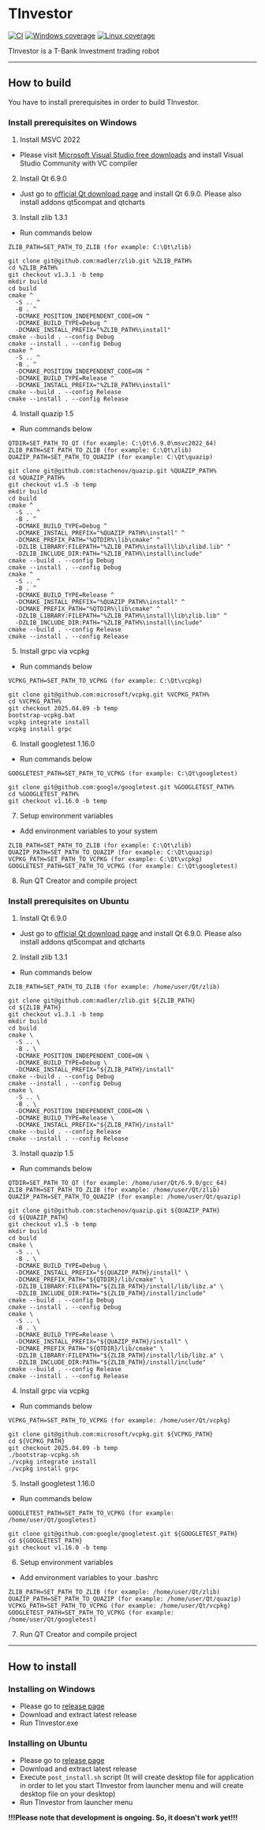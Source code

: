 # TInvestor

[![CI](https://github.com/Gris87/TInvestor/actions/workflows/ci.yaml/badge.svg)](https://github.com/Gris87/TInvestor/actions/workflows/ci.yaml)
[![Windows coverage](https://img.shields.io/endpoint?url=https://gist.githubusercontent.com/Gris87/c6ca4b78912b06400bb99a569cc9fccd/raw/TInvestor-Windows-cobertura-coverage.json&label=Windows%20coverage)](https://github.com/Gris87/TInvestor/actions/workflows/ci.yaml)
[![Linux coverage](https://img.shields.io/endpoint?url=https://gist.githubusercontent.com/Gris87/c6ca4b78912b06400bb99a569cc9fccd/raw/TInvestor-Linux-lcov-coverage.json&label=Linux%20coverage)](https://github.com/Gris87/TInvestor/actions/workflows/ci.yaml)

TInvestor is a T-Bank Investment trading robot

---

## How to build

You have to install prerequisites in order to build TInvestor.

### Install prerequisites on Windows

1. Install MSVC 2022

- Please visit [Microsoft Visual Studio free downloads](https://visualstudio.microsoft.com/ru/free-developer-offers) and install Visual Studio Community with VC compiler

2. Install Qt 6.9.0

- Just go to [official Qt download page](https://www.qt.io/download-qt-installer-oss) and install Qt 6.9.0. Please also install addons qt5compat and qtcharts

3. Install zlib 1.3.1

- Run commands below
```
ZLIB_PATH=SET_PATH_TO_ZLIB (for example: C:\Qt\zlib)

git clone git@github.com:madler/zlib.git %ZLIB_PATH%
cd %ZLIB_PATH%
git checkout v1.3.1 -b temp
mkdir build
cd build
cmake ^
  -S .. ^
  -B . ^
  -DCMAKE_POSITION_INDEPENDENT_CODE=ON ^
  -DCMAKE_BUILD_TYPE=Debug ^
  -DCMAKE_INSTALL_PREFIX="%ZLIB_PATH%\install"
cmake --build . --config Debug
cmake --install . --config Debug
cmake ^
  -S .. ^
  -B . ^
  -DCMAKE_POSITION_INDEPENDENT_CODE=ON ^
  -DCMAKE_BUILD_TYPE=Release ^
  -DCMAKE_INSTALL_PREFIX="%ZLIB_PATH%\install"
cmake --build . --config Release
cmake --install . --config Release
```

4. Install quazip 1.5

- Run commands below
```
QTDIR=SET_PATH_TO_QT (for example: C:\Qt\6.9.0\msvc2022_64)
ZLIB_PATH=SET_PATH_TO_ZLIB (for example: C:\Qt\zlib)
QUAZIP_PATH=SET_PATH_TO_QUAZIP (for example: C:\Qt\quazip)

git clone git@github.com:stachenov/quazip.git %QUAZIP_PATH%
cd %QUAZIP_PATH%
git checkout v1.5 -b temp
mkdir build
cd build
cmake ^
  -S .. ^
  -B . ^
  -DCMAKE_BUILD_TYPE=Debug ^
  -DCMAKE_INSTALL_PREFIX="%QUAZIP_PATH%\install" ^
  -DCMAKE_PREFIX_PATH="%QTDIR%\lib\cmake" ^
  -DZLIB_LIBRARY:FILEPATH="%ZLIB_PATH%\install\lib\zlibd.lib" ^
  -DZLIB_INCLUDE_DIR:PATH="%ZLIB_PATH%\install\include"
cmake --build . --config Debug
cmake --install . --config Debug
cmake ^
  -S .. ^
  -B . ^
  -DCMAKE_BUILD_TYPE=Release ^
  -DCMAKE_INSTALL_PREFIX="%QUAZIP_PATH%\install" ^
  -DCMAKE_PREFIX_PATH="%QTDIR%\lib\cmake" ^
  -DZLIB_LIBRARY:FILEPATH="%ZLIB_PATH%\install\lib\zlib.lib" ^
  -DZLIB_INCLUDE_DIR:PATH="%ZLIB_PATH%\install\include"
cmake --build . --config Release
cmake --install . --config Release
```

5. Install grpc via vcpkg

- Run commands below
```
VCPKG_PATH=SET_PATH_TO_VCPKG (for example: C:\Qt\vcpkg)

git clone git@github.com:microsoft/vcpkg.git %VCPKG_PATH%
cd %VCPKG_PATH%
git checkout 2025.04.09 -b temp
bootstrap-vcpkg.bat
vcpkg integrate install
vcpkg install grpc
```

6. Install googletest 1.16.0

- Run commands below
```
GOOGLETEST_PATH=SET_PATH_TO_VCPKG (for example: C:\Qt\googletest)

git clone git@github.com:google/googletest.git %GOOGLETEST_PATH%
cd %GOOGLETEST_PATH%
git checkout v1.16.0 -b temp
```

7. Setup environment variables

- Add environment variables to your system
```
ZLIB_PATH=SET_PATH_TO_ZLIB (for example: C:\Qt\zlib)
QUAZIP_PATH=SET_PATH_TO_QUAZIP (for example: C:\Qt\quazip)
VCPKG_PATH=SET_PATH_TO_VCPKG (for example: C:\Qt\vcpkg)
GOOGLETEST_PATH=SET_PATH_TO_VCPKG (for example: C:\Qt\googletest)
```

8. Run QT Creator and compile project

### Install prerequisites on Ubuntu

1. Install Qt 6.9.0

- Just go to [official Qt download page](https://www.qt.io/download-qt-installer-oss) and install Qt 6.9.0. Please also install addons qt5compat and qtcharts

2. Install zlib 1.3.1

- Run commands below
```
ZLIB_PATH=SET_PATH_TO_ZLIB (for example: /home/user/Qt/zlib)

git clone git@github.com:madler/zlib.git ${ZLIB_PATH}
cd ${ZLIB_PATH}
git checkout v1.3.1 -b temp
mkdir build
cd build
cmake \
  -S .. \
  -B . \
  -DCMAKE_POSITION_INDEPENDENT_CODE=ON \
  -DCMAKE_BUILD_TYPE=Debug \
  -DCMAKE_INSTALL_PREFIX="${ZLIB_PATH}/install"
cmake --build . --config Debug
cmake --install . --config Debug
cmake \
  -S .. \
  -B . \
  -DCMAKE_POSITION_INDEPENDENT_CODE=ON \
  -DCMAKE_BUILD_TYPE=Release \
  -DCMAKE_INSTALL_PREFIX="${ZLIB_PATH}/install"
cmake --build . --config Release
cmake --install . --config Release
```

3. Install quazip 1.5

- Run commands below
```
QTDIR=SET_PATH_TO_QT (for example: /home/user/Qt/6.9.0/gcc_64)
ZLIB_PATH=SET_PATH_TO_ZLIB (for example: /home/user/Qt/zlib)
QUAZIP_PATH=SET_PATH_TO_QUAZIP (for example: /home/user/Qt/quazip)

git clone git@github.com:stachenov/quazip.git ${QUAZIP_PATH}
cd ${QUAZIP_PATH}
git checkout v1.5 -b temp
mkdir build
cd build
cmake \
  -S .. \
  -B . \
  -DCMAKE_BUILD_TYPE=Debug \
  -DCMAKE_INSTALL_PREFIX="${QUAZIP_PATH}/install" \
  -DCMAKE_PREFIX_PATH="${QTDIR}/lib/cmake" \
  -DZLIB_LIBRARY:FILEPATH="${ZLIB_PATH}/install/lib/libz.a" \
  -DZLIB_INCLUDE_DIR:PATH="${ZLIB_PATH}/install/include"
cmake --build . --config Debug
cmake --install . --config Debug
cmake \
  -S .. \
  -B . \
  -DCMAKE_BUILD_TYPE=Release \
  -DCMAKE_INSTALL_PREFIX="${QUAZIP_PATH}/install" \
  -DCMAKE_PREFIX_PATH="${QTDIR}/lib/cmake" \
  -DZLIB_LIBRARY:FILEPATH="${ZLIB_PATH}/install/lib/libz.a" \
  -DZLIB_INCLUDE_DIR:PATH="${ZLIB_PATH}/install/include"
cmake --build . --config Release
cmake --install . --config Release
```

4. Install grpc via vcpkg

- Run commands below
```
VCPKG_PATH=SET_PATH_TO_VCPKG (for example: /home/user/Qt/vcpkg)

git clone git@github.com:microsoft/vcpkg.git ${VCPKG_PATH}
cd ${VCPKG_PATH}
git checkout 2025.04.09 -b temp
./bootstrap-vcpkg.sh
./vcpkg integrate install
./vcpkg install grpc
```

5. Install googletest 1.16.0

- Run commands below
```
GOOGLETEST_PATH=SET_PATH_TO_VCPKG (for example: /home/user/Qt/googletest)

git clone git@github.com:google/googletest.git ${GOOGLETEST_PATH}
cd ${GOOGLETEST_PATH}
git checkout v1.16.0 -b temp
```

6. Setup environment variables

- Add environment variables to your .bashrc
```
ZLIB_PATH=SET_PATH_TO_ZLIB (for example: /home/user/Qt/zlib)
QUAZIP_PATH=SET_PATH_TO_QUAZIP (for example: /home/user/Qt/quazip)
VCPKG_PATH=SET_PATH_TO_VCPKG (for example: /home/user/Qt/vcpkg)
GOOGLETEST_PATH=SET_PATH_TO_VCPKG (for example: /home/user/Qt/googletest)
```

7. Run QT Creator and compile project

---

## How to install

### Installing on Windows

- Please go to [release page](https://github.com/Gris87/TInvestor/releases)
- Download and extract latest release
- Run TInvestor.exe

### Installing on Ubuntu

- Please go to [release page](https://github.com/Gris87/TInvestor/releases)
- Download and extract latest release
- Execute `post_install.sh` script (It will create desktop file for application in order to let you start TInvestor from launcher menu and will create desktop file on your desktop)
- Run TInvestor from launcher menu

**!!!Please note that development is ongoing. So, it doesn't work yet!!!**
